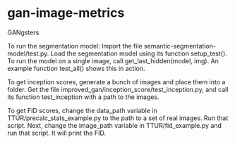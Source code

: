 # gan-image-metrics
GANgsters

To run the segmentation model: Import the file semantic-segmentation-model/test.py.  Load the segmentation model using its function setup_test().  To run the model on a single image, call get_last_hidden(model, img).  An example function test_all() shows this in action.

To get inception scores, generate a bunch of images and place them into a folder.  Get the file improved_gan/inception_score/test_inception.py, and call its function test_inception with a path to the images.

To get FID scores, change the data_path variable in TTUR/precalc_stats_example.py to the path to a set of real images.  Run that script.  Next, change the image_path variable in TTUR/fid_example.py and run that script.  It will print the FID.

